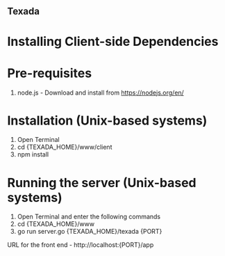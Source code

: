 ## Texada ##

# Installing Client-side Dependencies #

# Pre-requisites #
1. node.js - Download and install from https://nodejs.org/en/

# Installation (Unix-based systems) #
1. Open Terminal
2. cd {TEXADA_HOME}/www/client
3. npm install


# Running the server (Unix-based systems) #
1. Open Terminal and enter the following commands
2. cd {TEXADA_HOME}/www
3. go run server.go {TEXADA_HOME}/texada {PORT}

URL for the front end - http://localhost:{PORT}/app